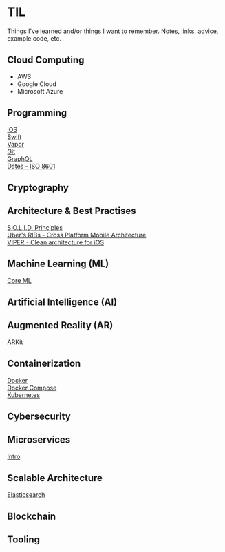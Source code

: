 # TIL
Things I've learned and/or things I want to remember. Notes, links, advice, example code, etc.

## Cloud Computing

* AWS
* Google Cloud
* Microsoft Azure

## Programming

[iOS](https://github.com/rynaardb/TIL/tree/master/ios-development)\
[Swift](https://github.com/rynaardb/TIL/tree/master/swift)\
[Vapor](https://github.com/rynaardb/TIL/tree/master/vapor)\
[Git](https://github.com/rynaardb/TIL/tree/master/git)\
[GraphQL](https://github.com/rynaardb/TIL/tree/master/graphql)\
[Dates - ISO 8601](https://www.iso.org/iso-8601-date-and-time-format.html)

## Cryptography

## Architecture & Best Practises

[S.O.L.I.D. Principles](https://github.com/rynaardb/TIL/tree/master/solid-principles)\
[Uber's RIBs - Cross Platform Mobile Architecture](https://github.com/uber/RIBs)\
[VIPER - Clean architecture for iOS](https://github.com/infinum/iOS-VIPER-Xcode-Templates)

## Machine Learning (ML)

[Core ML](https://developer.apple.com/documentation/coreml)

## Artificial Intelligence (AI)

## Augmented Reality (AR)

ARKit

## Containerization

[Docker](https://github.com/rynaardb/TIL/tree/master/docker)\
[Docker Compose](https://github.com/rynaardb/TIL/tree/master/docker-compose)\
[Kubernetes](https://github.com/rynaardb/TIL/tree/master/kubernetes)

## Cybersecurity

## Microservices

[Intro](https://github.com/rynaardb/TIL/tree/master/microservices)

## Scalable Architecture

[Elasticsearch](https://www.elastic.co)

## Blockchain

## Tooling
